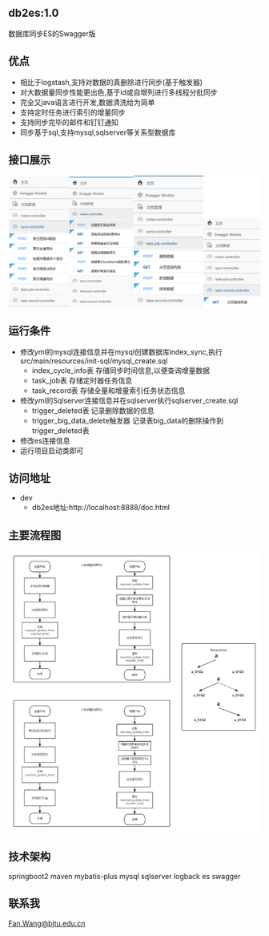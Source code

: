 ## db2es:1.0
数据库同步ES的Swagger版


## 优点
* 相比于logstash,支持对数据的真删除进行同步(基于触发器)
* 对大数据量同步性能更出色,基于id或自增列进行多线程分批同步
* 完全又java语言进行开发,数据清洗给为简单
* 支持定时任务进行索引的增量同步
* 支持同步完毕的邮件和钉钉通知
* 同步基于sql,支持mysql,sqlserver等关系型数据库


## 接口展示
![](images/img_1.jpg)



## 运行条件
* 修改yml的mysql连接信息并在mysql创建数据库index_sync,执行src/main/resources/init-sql/mysql_create.sql
  * index_cycle_info表 存储同步时间信息,以便查询增量数据
  * task_job表 存储定时器任务信息
  * task_record表 存储全量和增量索引任务状态信息
* 修改yml的Sqlserver连接信息并在sqlserver执行sqlserver_create.sql
  * trigger_deleted表 记录删除数据的信息
  * trigger_big_data_delete触发器 记录表big_data的删除操作到trigger_deleted表
* 修改es连接信息 
* 运行项目启动类即可



## 访问地址
* dev
  * db2es地址:http://localhost:8888/doc.html

## 主要流程图
![](images/img.png)


## 技术架构
springboot2 maven mybatis-plus mysql sqlserver logback es swagger

## 联系我
Fan.Wang@bjtu.edu.cn



